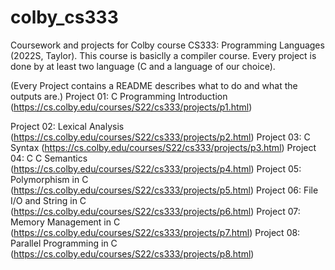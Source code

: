 # colby_cs333
Coursework and projects for Colby course CS333: Programming Languages (2022S, Taylor). 
This course is basiclly a compiler course. Every project is done by at least two language (C and a language of our choice).

(Every Project contains a README describes what to do and what the outputs are.)
Project 01: C Programming Introduction (https://cs.colby.edu/courses/S22/cs333/projects/p1.html)

Project 02: Lexical Analysis (https://cs.colby.edu/courses/S22/cs333/projects/p2.html)
Project 03: C Syntax (https://cs.colby.edu/courses/S22/cs333/projects/p3.html)
Project 04: C C Semantics (https://cs.colby.edu/courses/S22/cs333/projects/p4.html)
Project 05: Polymorphism in C (https://cs.colby.edu/courses/S22/cs333/projects/p5.html)
Project 06: File I/O and String in C (https://cs.colby.edu/courses/S22/cs333/projects/p6.html)
Project 07: Memory Management in C (https://cs.colby.edu/courses/S22/cs333/projects/p7.html)
Project 08: Parallel Programming in C (https://cs.colby.edu/courses/S22/cs333/projects/p8.html)
